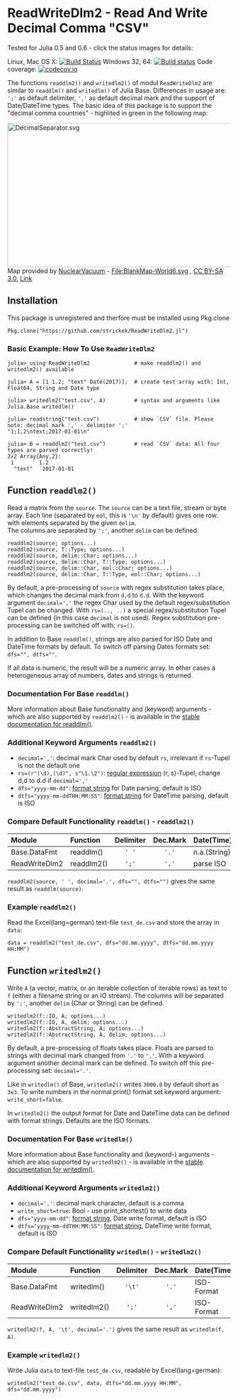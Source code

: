 # ReadWriteDlm2 - Read And Write Decimal Comma "CSV"
Tested for Julia 0.5 and 0.6 - click the status images for details:

Linux, Mac OS X: [![Build Status](https://travis-ci.org/strickek/ReadWriteDlm2.jl.svg?branch=master)](https://travis-ci.org/strickek/ReadWriteDlm2.jl)    Windows 32, 64: [![Build status](https://ci.appveyor.com/api/projects/status/ojv8nnuw63kh9yba/branch/master?svg=true)](https://ci.appveyor.com/project/strickek/readwritedlm2-jl/branch/master)    Code coverage: [![codecov.io](http://codecov.io/github/strickek/ReadWriteDlm2.jl/coverage.svg?branch=master)](http://codecov.io/github/strickek/ReadWriteDlm2.jl?branch=master)

The functions `readdlm2()` and `writedlm2()` of modul `ReadWriteDlm2` are similar to `readdlm()` and `writedlm()` of Julia Base.  Differences in usage are: `';'` as default delimiter, `','` as default decimal mark and the support of Date/DateTime types. The basic idea of this package is to support the "decimal comma countries" - highlited in green in the following map:

<p><a href="https://commons.wikimedia.org/wiki/File:DecimalSeparator.svg#/media/File:DecimalSeparator.svg"><img src="https://upload.wikimedia.org/wikipedia/commons/a/a8/DecimalSeparator.svg" alt="DecimalSeparator.svg" height="325" width="640"></a><br>Map provided by <a href="//commons.wikimedia.org/wiki/User:NuclearVacuum" title="User:NuclearVacuum">NuclearVacuum</a> - <a href="//commons.wikimedia.org/wiki/File:BlankMap-World6.svg" title="File:BlankMap-World6.svg">File:BlankMap-World6.svg</a>
, <a href="http://creativecommons.org/licenses/by-sa/3.0" title="Creative Commons Attribution-Share Alike 3.0">CC BY-SA 3.0</a>, <a href="https://commons.wikimedia.org/w/index.php?curid=10843055">Link</a></p>

## Installation
This package is unregistered and therfore must be installed using Pkg.clone
```
Pkg.clone("https://github.com/strickek/ReadWriteDlm2.jl")
```

### Basic Example: How To Use `ReadWriteDlm2`

```
julia> using ReadWriteDlm2              # make readdlm2() and writedlm2() available

julia> A = [1 1.2; "text" Date(2017)];  # create test array with: Int, Float64, String and Date type

julia> writedlm2("test.csv", A)         # syntax and arguments like Julia.Base writedlm()

julia> readstring("test.csv")           # show `CSV` file. Please note: decimal mark ',' - delimiter ';'
"1;1,2\ntext;2017-01-01\n"

julia> B = readdlm2("test.csv")         # read `CSV` data: All four types are parsed correctly!
2×2 Array{Any,2}:
 1        1.2
  "text"   2017-01-01
```

## Function `readdlm2()`
Read a matrix from the `source`. The `source` can be a text file, stream or byte array. Each line
(separated by `eol`, this is `'\n'` by default) gives one row. with elements separated by the given `delim`.  
The columns are separated by `';'`, another `delim` can be defined. 

    readdlm2(source; options...)
    readdlm2(source, T::Type; options...)
    readdlm2(source, delim::Char; options...)
    readdlm2(source, delim::Char, T::Type; options...)
    readdlm2(source, delim::Char, eol::Char; options...)
    readdlm2(source, delim::Char, T::Type, eol::Char; options...)

By default, a pre-processing of `source` with regex substitution takes place, which
changes the decimal mark from `d,d` to `d.d`. With the keyword argument `decimal=','`
the regex Char used by the default regex/substitution Tupel can be changed. With `rs=(.., ..)`
a special regex/substitution Tupel can be defined (in this case `decimal` is not used).
Regex substitution pre-processing can be switched off with: `rs=()`.

In addition to Base `readdlm()`, strings are also parsed for ISO Date and DateTime formats
by default. To switch off parsing Dates formats set: `dfs="", dtfs=""`.

If all data is numeric, the result will be a numeric array. In other cases
a heterogeneous array of numbers, dates and strings is returned.

### Documentation For Base `readdlm()`
More information about Base functionality and (keyword) arguments - which are also 
supported by `readdlm2()` - is available in the 
[stable documentation for readdlm()](http://docs.julialang.org/en/stable/stdlib/io-network/?highlight=readdlm#Base.readdlm). 

### Additional Keyword Arguments `readdlm2()`
* `decimal=','`: decimal mark Char used by default `rs`, irrelevant if `rs`-Tupel is not the default one
* `rs=(r"(\d),(\d)", s"\1.\2")`: [regular expression](http://docs.julialang.org/en/stable/manual/strings/?highlight=regular%20expressions#regular-expressions) (r, s)-Tupel, change d,d to d.d if `decimal=','`
* `dfs="yyyy-mm-dd"`: [format string](http://docs.julialang.org/en/stable/stdlib/dates/#man-date-parsing) for Date parsing, default is ISO
* `dtfs="yyyy-mm-ddTHH:MM:SS"`: [format string](http://docs.julialang.org/en/stable/stdlib/dates/#man-date-parsing) for DateTime parsing, default is ISO

### Compare Default Functionality `readdlm()` - `readdlm2()`
| Module        | Function               | Delimiter| Dec.Mark | Date(Time)   |
|:------------- |:---------------------- |:--------:|:--------:|:------------ |
| Base.DataFmt  | readdlm()              |`' '`     |`'.'`     | n.a.(String) |
| ReadWriteDlm2 | readdlm2()             |`';'`     |`','`     | parse ISO    |

`readdlm2(source, ' ', decimal='.', dfs="", dtfs="")` gives the same result as `readdlm(source)`.

### Example `readdlm2()`
Read the Excel(lang=german) text-file `test_de.csv` and store the array in `data`:
```
data = readdlm2("test_de.csv", dfs="dd.mm.yyyy", dtfs="dd.mm.yyyy HH:MM")
```



## Function `writedlm2()`
Write `A` (a vector, matrix, or an iterable collection of iterable rows) as text to `f` 
(either a filename string or an IO stream). The columns will be separated by `';'`,
another `delim` (Char or String) can be defined.

    writedlm2(f::IO, A; options...)
    writedlm2(f::IO, A, delim; options...)
    writedlm2(f::AbstractString, A; options...)
    writedlm2(f::AbstractString, A, delim; options...)

By default, a pre-processing of floats takes place. Floats are parsed to strings
with decimal mark changed from `'.'` to `','`. With a keyword argument
another decimal mark can be defined. To switch off this pre-processing set: `decimal='.'`.

Like in `writedlm()` of Base, `writedlm2()` writes `3000.0` by default short as `3e3`. To write 
numbers in the normal print() format set keyword argument: `write_short=false`.

In `writedlm2()` the output format for Date and DateTime data can be defined with format strings.
Defaults are the ISO formats.

### Documentation For Base `writedlm()`
More information about Base functionality and (keyword-) arguments - which are also 
supported by `writedlm2()` - is available in the 
[stable documentation for writedlm()](http://docs.julialang.org/en/stable/stdlib/io-network/?highlight=writedlm#Base.writedlm).

### Additional Keyword Arguments `writedlm2()`
* `decimal=','`: decimal mark character, default is a comma
* `write_short=true`: Bool - use print_shortest() to write data
* `dfs="yyyy-mm-dd"`: [format string](http://docs.julialang.org/en/stable/stdlib/dates/#man-date-formatting), Date write format, default is ISO
* `dtfs="yyyy-mm-ddTHH:MM:SS"`: [format string](http://docs.julialang.org/en/stable/stdlib/dates/#man-date-formatting),  DateTime write format, default is ISO

### Compare Default Functionality `writedlm()` - `writedlm2()`
| Module        | Function           | Delimiter| Dec.Mark | Date(Time) |
|:------------- |:------------------ |:--------:|:--------:|:---------- |
| Base.DataFmt  | writedlm()         |`'\t'`    |`'.'`     | ISO-Format |
| ReadWriteDlm2 | writedlm2()        |`';'`     |`','`     | ISO-Format |

`writedlm2(f, A, '\t', decimal='.')`  gives the same result as  `writedlm(f, A)`.

### Example `writedlm2()`
Write Julia `data` to text-file `test_de.csv`, readable by Excel(lang=german):
```
writedlm2("test_de.csv", data, dtfs="dd.mm.yyyy HH:MM", dfs="dd.mm.yyyy")
```
